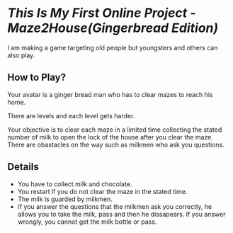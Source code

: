 # *This Is My First Online Project - Maze2House(Gingerbread Edition)*

I am making a game targeting old people but youngsters and others can also play. 

## How to Play?

Your avatar is a ginger bread man who has to clear mazes to reach his home. 

There are levels and each level gets harder.

Your objective is to clear each maze in a limited time collecting the stated number of milk to open the lock of the house after you clear the maze. There are obastacles on the way such as milkmen who ask you questions. 

## Details

- You have to collect milk and chocolate.
- You restart if you do not clear the maze in the stated time.
- The milk is guarded by milkmen.
- If you answer the questions that the milkmen ask you correctly, he allows you to take the milk, pass and then he dissapears. If you answer wrongly, you cannot get the milk bottle or pass. 